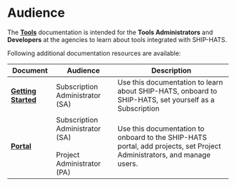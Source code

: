# Audience

The **[Tools](tools-overview)** documentation is intended for the **Tools Administrators** and **Developers** at the agencies to learn about tools integrated with SHIP-HATS.

Following additional documentation resources are available:

|Document|Audience|Description|
|---|---|---|
|**[Getting Started](https://docs.developer.tech.gov.sg/docs/ship-hats-getting-started/#/)**|Subscription Administrator (SA)|Use this documentation to learn about SHIP-HATS, onboard to SHIP-HATS, set yourself as a Subscription |
|**[Portal](https://docs.developer.tech.gov.sg/docs/ship-hats-portal/)**|Subscription Administrator (SA) <br><br> Project Administrator (PA)|Use this documentation to onboard to the SHIP-HATS portal, add projects, set Project Administrators, and manage users.|
